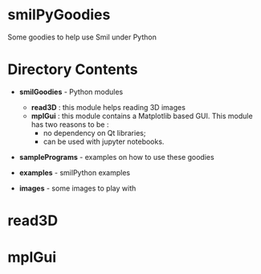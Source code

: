 
# smilPyGoodies

Some goodies to help use Smil under Python

# Directory Contents

* __smilGoodies__  - Python modules

  * __read3D__ : this module helps reading 3D images
  * __mplGui__ : this module contains a Matplotlib based GUI.
    This module has two reasons to be :
    * no dependency on Qt libraries;
    * can be used with jupyter notebooks.

* __samplePrograms__ - examples on how to use these goodies

* __examples__ - smilPython examples

* __images__ - some images to play with

# read3D

# mplGui


